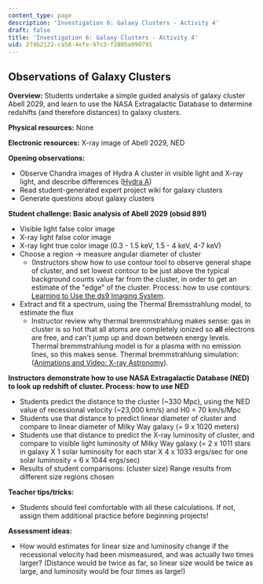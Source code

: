 ```yaml
---
content_type: page
description: 'Investigation 6: Galaxy Clusters - Activity 4'
draft: false
title: 'Investigation 6: Galaxy Clusters - Activity 4'
uid: 274b2122-ca58-4efe-97c3-f2805a990791
---
```

## **Observations of Galaxy Clusters**

**Overview:** Students undertake a simple guided analysis of galaxy cluster Abell 2029, and learn to use the NASA Extragalactic Database to determine redshifts (and therefore distances) to galaxy clusters.

**Physical resources:** None

**Electronic resources:** X-ray image of Abell 2029, NED

**Opening observations:**

- Observe Chandra images of Hydra A cluster in visible light and X-ray light, and describe differences ([Hydra A](http://chandra.harvard.edu/photo/1999/0087/))
- Read student-generated expert project wiki for galaxy clusters
- Generate questions about galaxy clusters

**Student challenge: Basic analysis of Abell 2029 (obsid 891)**

- Visible light false color image
- X-ray light false color image
- X-ray light true color image (0.3 - 1.5 keV, 1.5 - 4 keV, 4-7 keV)
- Choose a region → measure angular diameter of cluster 
    - (Instructors show how to use contour tool to observe general shape of cluster, and set lowest contour to be just above the typical background counts value far from the cluster, in order to get an estimate of the "edge" of the cluster. Process: how to use contours: [Learning to Use the ds9 Imaging System](http://xray1.physics.rutgers.edu/learning_ds9index.html).
- Extract and fit a spectrum, using the Thermal Bremsstrahlung model, to estimate the flux 
    - Instructor review why thermal bremmstrahlung makes sense: gas in cluster is so hot that all atoms are completely ionized so **all** electrons are free, and can't jump up and down between energy levels. Thermal bremmstrahlung model is for a plasma with no emission lines, so this makes sense. Thermal bremmstrahlung simulation: ([Animations and Video: X-ray Astronomy](http://chandra.harvard.edu/resources/animations/photon.html)).

**Instructors demonstrate how to use NASA Extragalactic Database (NED) to look up redshift of cluster. Process: how to use NED**

- Students predict the distance to the cluster (~330 Mpc), using the NED value of recessional velocity (~23,000 km/s) and H0 = 70 km/s/Mpc
- Students use that distance to predict linear diameter of cluster and compare to linear diameter of Milky Way galaxy (= 9 x 1020 meters)
- Students use that distance to predict the X-ray luminosity of cluster, and compare to visible light luminosity of Milky Way galaxy (= 2 x 1011 stars in galaxy X 1 solar luminosity for each star X 4 x 1033 ergs/sec for one solar luminosity = 6 x 1044 ergs/sec)
- Results of student comparisons: (cluster size) Range results from different size regions chosen

**Teacher tips/tricks:**

- Students should feel comfortable with all these calculations. If not, assign them additional practice before beginning projects!

**Assessment ideas:**

- How would estimates for linear size and luminosity change if the recessional velocity had been mismeasured, and was actually two times larger? (Distance would be twice as far, so linear size would be twice as large, and luminosity would be four times as large!)